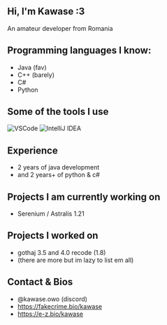 ## Hi, I'm Kawase :3
An amateur developer from Romania
## Programming languages I know:
- Java (fav)
- C++ (barely)
- C#
- Python

## Some of the tools I use
![VSCode](https://img.shields.io/badge/Visual_Studio-0078d7?style=for-the-badge&logo=visual%20studio&logoColor=white)
![IntelliJ IDEA](https://img.shields.io/badge/Intellij%20Idea-000?logo=intellij-idea&style=for-the-badge)

## Experience
- 2 years of java development
- and 2 years+ of python & c#

## Projects I am currently working on
- Serenium / Astralis 1.21

## Projects I worked on
- gothaj 3.5 and 4.0 recode (1.8)
- (there are more but im lazy to list em all)

## Contact & Bios
- @kawase.owo (discord)
- https://fakecrime.bio/kawase
- https://e-z.bio/kawase
